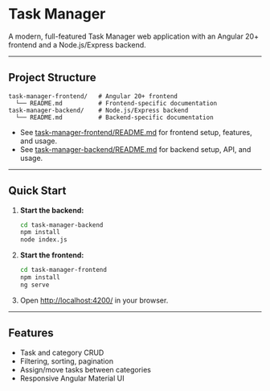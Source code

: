 # Task Manager

A modern, full-featured Task Manager web application with an Angular 20+ frontend and a Node.js/Express backend.

---

## Project Structure

```
task-manager-frontend/   # Angular 20+ frontend
  └── README.md          # Frontend-specific documentation
task-manager-backend/    # Node.js/Express backend
  └── README.md          # Backend-specific documentation
```

- See [task-manager-frontend/README.md](./task-manager-frontend/README.md) for frontend setup, features, and usage.
- See [task-manager-backend/README.md](./task-manager-backend/README.md) for backend setup, API, and usage.

---

## Quick Start

1. **Start the backend:**
   ```bash
   cd task-manager-backend
   npm install
   node index.js
   ```
2. **Start the frontend:**
   ```bash
   cd task-manager-frontend
   npm install
   ng serve
   ```
3. Open [http://localhost:4200/](http://localhost:4200/) in your browser.

---

## Features
- Task and category CRUD
- Filtering, sorting, pagination
- Assign/move tasks between categories
- Responsive Angular Material UI
